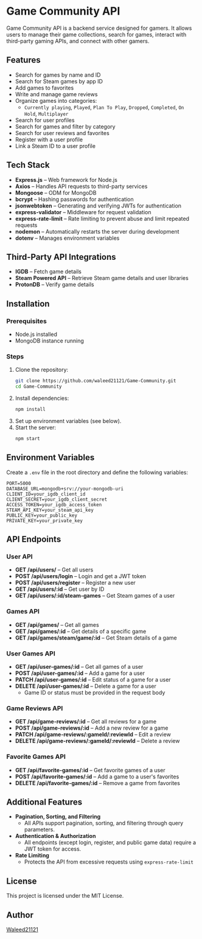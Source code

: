 # Game Community API

Game Community API is a backend service designed for gamers. It allows users to manage their game collections, search for games, interact with third-party gaming APIs, and connect with other gamers.

## Features
- Search for games by name and ID
- Search for Steam games by app ID
- Add games to favorites
- Write and manage game reviews
- Organize games into categories: 
  - `Currently playing`, `Played`, `Plan To Play`, `Dropped`, `Completed`, `On Hold`, `Multiplayer`
- Search for user profiles
- Search for games and filter by category
- Search for user reviews and favorites
- Register with a user profile
- Link a Steam ID to a user profile

## Tech Stack
- **Express.js** – Web framework for Node.js
- **Axios** – Handles API requests to third-party services
- **Mongoose** – ODM for MongoDB
- **bcrypt** – Hashing passwords for authentication
- **jsonwebtoken** – Generating and verifying JWTs for authentication
- **express-validator** – Middleware for request validation
- **express-rate-limit** – Rate limiting to prevent abuse and limit repeated requests
- **nodemon** – Automatically restarts the server during development
- **dotenv** – Manages environment variables

## Third-Party API Integrations
- **IGDB** – Fetch game details
- **Steam Powered API** – Retrieve Steam game details and user libraries
- **ProtonDB** – Verify game details

## Installation

### Prerequisites
- Node.js installed
- MongoDB instance running

### Steps
1. Clone the repository:
   ```sh
   git clone https://github.com/waleed21121/Game-Community.git
   cd Game-Community
   ```
2. Install dependencies:
   ```sh
   npm install
   ```
3. Set up environment variables (see below).
4. Start the server:
   ```sh
   npm start
   ```

## Environment Variables
Create a `.env` file in the root directory and define the following variables:

```env
PORT=5000
DATABASE_URL=mongodb+srv://your-mongodb-uri
CLIENT_ID=your_igdb_client_id
CLIENT_SECRET=your_igdb_client_secret
ACCESS_TOKEN=your_igdb_access_token
STEAM_API_KEY=your_steam_api_key
PUBLIC_KEY=your_public_key
PRIVATE_KEY=your_private_key
```

## API Endpoints

### User API
- **GET /api/users/** – Get all users
- **POST /api/users/login** – Login and get a JWT token
- **POST /api/users/register** – Register a new user
- **GET /api/users/:id** – Get user by ID
- **GET /api/users/:id/steam-games** – Get Steam games of a user

### Games API
- **GET /api/games/** – Get all games
- **GET /api/games/:id** – Get details of a specific game
- **GET /api/games/steam/game/:id** – Get Steam details of a game

### User Games API
- **GET /api/user-games/:id** – Get all games of a user
- **POST /api/user-games/:id** – Add a game for a user
- **PATCH /api/user-games/:id** – Edit status of a game for a user
- **DELETE /api/user-games/:id** – Delete a game for a user
  - Game ID or status must be provided in the request body

### Game Reviews API
- **GET /api/game-reviews/:id** – Get all reviews for a game
- **POST /api/game-reviews/:id** – Add a new review for a game
- **PATCH /api/game-reviews/:gameId/:reviewId** – Edit a review
- **DELETE /api/game-reviews/:gameId/:reviewId** – Delete a review

### Favorite Games API
- **GET /api/favorite-games/:id** – Get favorite games of a user
- **POST /api/favorite-games/:id** – Add a game to a user's favorites
- **DELETE /api/favorite-games/:id** – Remove a game from favorites

## Additional Features
- **Pagination, Sorting, and Filtering**
  - All APIs support pagination, sorting, and filtering through query parameters.
- **Authentication & Authorization**
  - All endpoints (except login, register, and public game data) require a JWT token for access.
- **Rate Limiting**
  - Protects the API from excessive requests using `express-rate-limit`

## License
This project is licensed under the MIT License.

## Author
[Waleed21121](https://github.com/waleed21121)